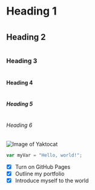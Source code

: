 # <h1>Heading 1</h1>
# <h2>Heading 2</h2>
# <h3>Heading 3</h3>
# <h4>Heading 4</h4>
# <h5>Heading 5</h5>
# <h6>Heading 6</h6>
![Image of Yaktocat](https://octodex.github.com/images/yaktocat.png)
``` javascript
var myVar = "Hello, world!";
```
- [x] Turn on GitHub Pages
- [x] Outline my portfolio
- [x] Introduce myself to the world
